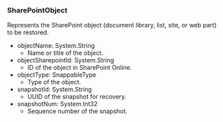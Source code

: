 ### SharePointObject
Represents the SharePoint object (document library, list, site, or web part) to be restored.

- objectName: System.String
  - Name or title of the object.
- objectSharepointId: System.String
  - ID of the object in SharePoint Online.
- objectType: SnappableType
  - Type of the object.
- snapshotId: System.String
  - UUID of the snapshot for recovery.
- snapshotNum: System.Int32
  - Sequence number of the snapshot.
